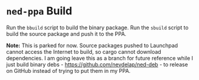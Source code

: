 # `ned-ppa` Build

Run the `bbuild` script to build the binary package. Run the `sbuild` script to build the source package and push it to the PPA.

**Note:** This is parked for now. Source packages pushed to Launchpad cannot access the Internet to build, so cargo cannot download dependencies. I am going leave this as a branch for future reference while I just build binary debs - https://github.com/nevdelap/ned-deb - to release on GitHub instead of trying to put them in my PPA.
